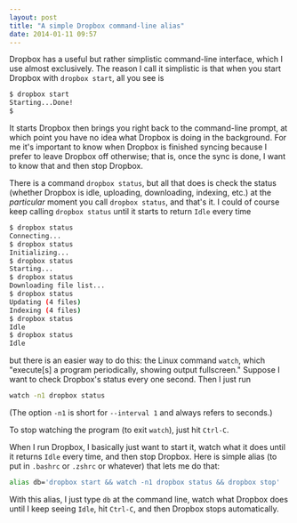 ```yaml
---
layout: post
title: "A simple Dropbox command-line alias"
date: 2014-01-11 09:57
---
```


Dropbox has a useful but rather simplistic command-line interface, which I use
almost exclusively. The reason I call it simplistic is that when you start
Dropbox with `dropbox start`, all you see is

```bash
$ dropbox start
Starting...Done!
$ 
```

It starts Dropbox then brings you right back to the command-line prompt, at
which point you have no idea what Dropbox is doing in the background. For me
it's important to know when Dropbox is finished syncing because I prefer to
leave Dropbox off otherwise; that is, once the sync is done, I want to know
that and then stop Dropbox.

There is a command `dropbox status`, but all that does is check the status
(whether Dropbox is idle, uploading, downloading, indexing, etc.) at the
*particular* moment you call `dropbox status`, and that's it. I could of
course keep calling `dropbox status` until it starts to return `Idle` every
time

```bash
$ dropbox status
Connecting...
$ dropbox status
Initializing...
$ dropbox status
Starting...
$ dropbox status
Downloading file list...
$ dropbox status
Updating (4 files)
Indexing (4 files)
$ dropbox status
Idle
$ dropbox status
Idle
```

but there is an easier way to do this: the Linux command `watch`, which
"execute[s] a program periodically, showing output fullscreen." Suppose I want
to check Dropbox's status every one second. Then I just run

```bash
watch -n1 dropbox status
```

(The option `-n1` is short for `--interval 1` and always refers to seconds.)

To stop watching the program (to exit `watch`), just hit `Ctrl-C`.

When I run Dropbox, I basically just want to start it, watch what it does until
it returns `Idle` every time, and then stop Dropbox. Here is simple alias (to
put in `.bashrc` or `.zshrc` or whatever) that lets me do that:

```bash
alias db='dropbox start && watch -n1 dropbox status && dropbox stop'
```

With this alias, I just type `db` at the command line, watch what Dropbox does
until I keep seeing `Idle`, hit `Ctrl-C`, and then Dropbox stops automatically.
